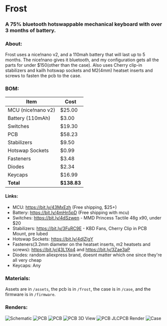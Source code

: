 # Frost
### A 75% bluetooth hotswappable mechanical keyboard with over 3 months of battery.
### About:
Frost uses a nice!nano v2, and a 110mah battery that will last up to 5 months. The nice!nano gives it bluetooth, and my configuration gets all the parts for under $150(other than the case). Also uses Cherry clip-in stabilizers and kailh hotswap sockets and M2(4mm) heatset inserts and screws to fasten the pcb to the case.


### BOM:

| Item               | Cost   |
|--------------------|--------|
| MCU (nice!nano v2) | $25.00 |
| Battery (110mAh)   | $3.00  |
| Switches           | $19.30 |
| PCB                | $58.23 |
| Stabilizers        | $9.50  |
| Hotswap Sockets    | $0.99  |
| Fasteners          | $3.48  |
| Diodes             | $2.34  |
| Keycaps            | $16.99 |
| **Total**          | **$138.83** |

#### Links:

- MCU: https://bit.ly/43MxEzh (Free shipping, $25+)
- Battery: https://bit.ly/4mHn5pD (Free shipping with mcu)
- Switches: https://bit.ly/4dSzwen - MMD Princess Tactile 48g x90, under $20
- Stabilizers: https://bit.ly/3FuRC9E - KBD Fans, Cherry Clip in PCB Mount, pre lubed
- Hotswap Sockets: https://bit.ly/4dIZlgY
- Fasteners(3.2mm diameter on the heatset inserts, m2 heatsets and screws): https://bit.ly/43L1Xq4 and https://bit.ly/3Zae3aP
- Diodes: random aliexpress brand, doesnt matter which one since they're all very cheap
- Keycaps: Any

### Materials:

Assets are in ```/assets```, the pcb is in ```/frost```, the case is in ```/case```, and the firmware is in ```/firmware```.

### Renders: 

![Schematic](https://hc-cdn.hel1.your-objectstorage.com/s/v3/b4f662f5a937066d842f1df2b81d933781cc0f1c_cleanshot_2025-06-01_at_14.40.17.png)
![PCB](https://hc-cdn.hel1.your-objectstorage.com/s/v3/e52fe4e04f64aef6a7810594c349aeeb419c2bca_cleanshot_2025-06-01_at_14.43.55.png)
![PCB](https://hc-cdn.hel1.your-objectstorage.com/s/v3/8e2605a99a3ffef96b647e3e74ac65c6e4645698_cleanshot_2025-06-01_at_14.49.07.png)
![PCB 3D View](https://hc-cdn.hel1.your-objectstorage.com/s/v3/7472dd4400217b645455c171a07442d5b0f28683_cleanshot_2025-06-01_at_14.50.39.png)
![PCB JLCPCB Render](https://hc-cdn.hel1.your-objectstorage.com/s/v3/d1286d84882b28505fd7c4d1f33979fc95306325_cleanshot_2025-06-01_at_14.53.43.png)
![Case](https://hc-cdn.hel1.your-objectstorage.com/s/v3/d20aeaf9044a936579b5b53f68dade4a7925de2e_cleanshot_2025-06-04_at_18.27.29.png)
